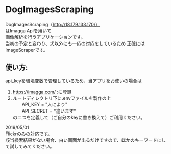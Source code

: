# DogImagesScraping
DogImagesScraping（http://18.179.133.170/）  
はImagga Apiを用いて  
画像解析を行うアプリケーションです。  
当初の予定と変わり、犬以外にも一応の対応をしているため
正確にはImageScraperです。  
  
## 使い方:  
api_keyを環境変数で管理しているため、当アプリをお使いの場合は  
1. https://imagga.com/ :に登録</br>
2. ルートディレクトリ下に.envファイルを製作の上</br>
　　API_KEY = "人により"</br>
　　API_SECRET = "違います"</br>
の二つを定義して（ご自分のkeyに書き換えて）ご利用ください。  
  
  
2019/05/01  
Flickrのみの対応です。  
該当検索結果がない場合、白い画面が出るだけですので、ほかのキーワードにして試してみてください。
